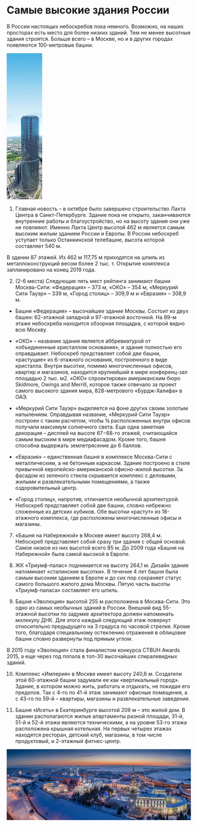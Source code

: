 # Самые высокие здания России

В России настоящих небоскребов пока немного. Возможно, на наших просторах есть место для более низких зданий. Тем не менее высотные здания строятся. Больше всего – в Москве, но и в других городах появляются 100-метровые башни.

![img](123.jpg)

1. Главная новость – в октябре было завершено строительство Лахта Центра в Санкт-Петербурге. Здание пока не открыто, заканчиваются внутренние работы и благоустройство, но на высоту здания они уже не повлияют. Именно Лахта Центр высотой 462 м является самым высоким жилым зданием России и Европы. В России небоскреб уступает только Останкинской телебашне, высота которой составляет 540 м.

В здании 87 этажей. Из 462 м 117,75 м приходятся на шпиль из металлоконструкций весом более 2 тыс. т. Открытие комплекса запланировано на конец 2019 года.

2. (2-6 места) Следующие пять мест рейтинга занимают башни Москва-Сити: «Федерация» – 373 м, «ОКО» – 354 м, «Меркурий Сити Тауэр» – 339 м, «Город столиц» – 309,9 м и «Евразия» – 308,9 м.

* Башня «Федерация» – высочайшее здание Москвы. Состоит из двух башен: 62-этажной западной и 97-этажной восточной. На 89-м этаже небоскреба находится обзорная площадка, с которой видно всю Москву.
* «ОКО» – название здания является аббревиатурой от «объединенные кристаллом основания», и здание полностью его оправдывает. Небоскреб представляет собой две башни, «растущие» из 6-этажного основания, построенного в виде кристалла. Внутри высотки, помимо многочисленных офисов, квартир и магазинов, находится крупнейший в мире конференц-зал площадью 2 тыс. м2. «ОКО» спроектирован американским бюро Skidmore, Owings and Merrill, которое также отвечало за проект самого высокого здания мира, 828-метрового «Бурдж-Халифа» в ОАЭ.
* «Меркурий Сити Тауэр» выделяется на фоне других своим золотым напылением. Оправдывая название, «Меркурий Сити Тауэр» построен с таким расчетом, чтобы ¾ расположенных внутри офисов получали максимум солнечного света. Еще одна заметная декорация – дисплей на высоте 67−68-го этажей, считающийся самым высоким в мире медиафасадом. Кроме того, башня способна выдержать землетрясение до 6 баллов.

* «Евразия» – единственная башня в комплексе Москва-Сити с металлическим, а не бетонным каркасом. Здание построено в стиле привычной европейско-американской офисно-жилой высотки. За фасадом из зеленого стекла скрывается комплекс с деловыми, жилыми и развлекательными помещениями, а также оздоровительный центр.

* «Город столиц», напротив, отличается необычной архитектурой. Небоскреб представляет собой две башни, словно небрежно сложенные из детских кубиков. Обе высотки «растут» из 18-этажного комплекса, где расположены многочисленные офисы и магазины.

7. «Башня на Набережной» в Москве имеет высоту 268,4 м. Небоскреб представляет собой сразу три здания с общей основой. Самое низкое из них высотой всего 85 м. До 2009 года «Башня на Набережной» была самой высокой в Европе.

8. ЖК «Триумф-палас» поднимается на высоту 264,1 м. Дизайн здания напоминает «сталинские высотки». В течение 4 лет башня была самым высоким зданием в Европе и до сих пор сохраняет статус самого большого жилого дома Москвы. Пятую часть высоты «Триумф-паласа» составляет его шпиль.

9. Башня «Эволюция» высотой 255 м расположена в Москва-Сити. Это одно из самых необычных зданий в России. Внешний вид 55-этажной высотки по задумке архитектора должен напоминать молекулу ДНК. Для этого каждый следующий этаж повернут относительно предыдущего на 3 градуса по часовой стрелке. Кроме того, благодаря специальному остеклению отражения в облицовке башни словно развернуты под прямым углом.

В 2015 году «Эволюция» стала финалистом конкурса CTBUH Awards 2015, а еще через год попала в топ-30 высочайших спиралевидных зданий.

10. Комплекс «Империя» в Москве имеет высоту 240,6 м. Создатели этой 60-этажной башни задумали ее как «вертикальный город». Здание, в котором можно жить, работать и отдыхать, не покидая его пределов. Так с 4-го по 41-й этаж занимают офисные помещения, а с 43-го по 59-й – квартиры, магазины и развлекательные заведения.

11. Башня «Исеть» в Екатеринбурге высотой 209 м – это жилой дом. В здании располагаются жилые апартаменты разной площади, 31-й, 51-й и 52-й этажи являются техническими, а на уровне 53-го этажа расположена крышная котельная. На первых четырех этажах находятся ресторан, детский клуб, магазины, в том числе продуктовый, и 2-этажный фитнес-центр.

![img](dc5c5c5410fbfb02e9575d0f44250a8c.jpg)